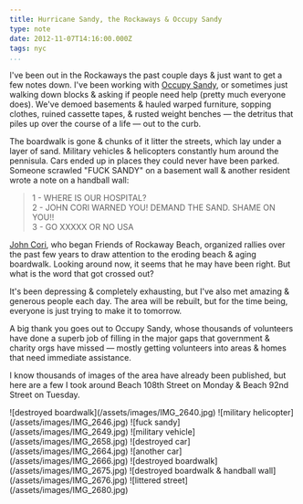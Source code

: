 ```yaml
---
title: Hurricane Sandy, the Rockaways & Occupy Sandy
type: note
date: 2012-11-07T14:16:00.000Z
tags: nyc
...
```


I've been out in the Rockaways the past couple days & just want to get a few
notes down. I've been working with [Occupy Sandy](http://occupysandy.com), or
sometimes just walking down blocks & asking if people need help (pretty much
everyone does). We've demoed basements & hauled warped furniture, sopping
clothes, ruined cassette tapes, & rusted weight benches &mdash; the detritus
that piles up over the course of a life &mdash; out to the curb.

The boardwalk is gone & chunks of it litter the streets, which lay under a layer
of sand. Military vehicles & helicopters constantly hum around the pennisula.
Cars ended up in places they could never have been parked. Someone scrawled
"FUCK SANDY" on a basement wall & another resident wrote a note on a handball
wall:

> 1 - WHERE IS OUR HOSPITAL?<br>
> 2 - JOHN CORI WARNED YOU! DEMAND THE SAND. SHAME ON YOU!!<br>
> 3 - GO XXXXX OR NO USA

[John Cori][0], who began Friends of Rockaway Beach, organized rallies over
the past few years to draw attention to the eroding beach & aging boardwalk.
Looking around now, it seems that he may have been right. But what is the word
that got crossed out?

It's been depressing & completely exhausting, but I've also met amazing &
generous people each day. The area will be rebuilt, but for the time being,
everyone is just trying to make it to tomorrow.

A big thank you goes out to Occupy Sandy, whose thousands of volunteers have
done a superb job of filling in the major gaps that government & charity orgs
have missed &mdash; mostly getting volunteers into areas & homes that need
immediate assistance.

I know thousands of images of the area have already been published, but here are
a few I took around Beach 108th Street on Monday & Beach 92nd Street on
Tuesday.

[0]: http://www.rockawave.com/news/2011-08-05/Top_Stories/New_Group_Seeks_to_Save_Rockaways_Beaches.html

<div>
![destroyed boardwalk](/assets/images/IMG_2640.jpg)
![military helicopter](/assets/images/IMG_2646.jpg)
![fuck sandy](/assets/images/IMG_2649.jpg)
![military vehicle](/assets/images/IMG_2658.jpg)
![destroyed car](/assets/images/IMG_2664.jpg)
![another car](/assets/images/IMG_2666.jpg)
![destroyed boardwalk](/assets/images/IMG_2675.jpg)
![destroyed boardwalk & handball wall](/assets/images/IMG_2676.jpg)
![littered street](/assets/images/IMG_2680.jpg)
</div>
